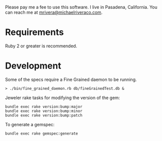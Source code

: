 
Please pay me a fee to use this software. I live in Pasadena, California.
You can reach me at mrivera@michaelriveraco.com.

# Requirements

Ruby 2 or greater is recommended.

# Development

Some of the specs require a Fine Grained daemon to be running.

    > ./bin/fine_grained_daemon.rb db/fineGrainedTest.db &

Jeweler rake tasks for modifying the version of the gem:

    bundle exec rake version:bump:major
    bundle exec rake version:bump:minor
    bundle exec rake version:bump:patch

To generate a gemspec:

    bundle exec rake gemspec:generate

